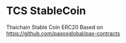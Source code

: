 # TCS StableCoin
Thaichain Stable Coin  ERC20 
Based on https://github.com/paxosglobal/pax-contracts 

